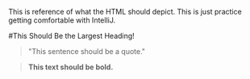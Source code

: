 This is reference of what the HTML should depict.
This is just practice getting comfortable with IntelliJ.
 



#This Should Be the Largest Heading!
> "This sentence should be a quote."

>**This text should be bold.**